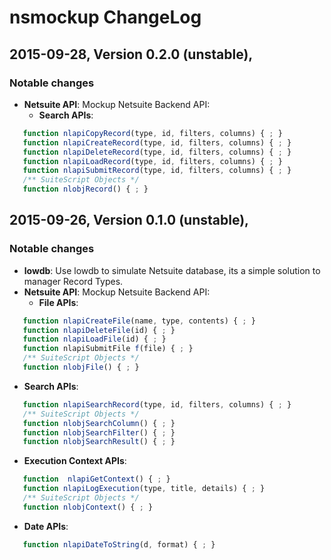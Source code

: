 # nsmockup ChangeLog

## 2015-09-28, Version 0.2.0 (unstable),

### Notable changes

* **Netsuite API**: Mockup Netsuite Backend API:
  * __Search APIs__:
```javascript
   function nlapiCopyRecord(type, id, filters, columns) { ; }
   function nlapiCreateRecord(type, id, filters, columns) { ; }
   function nlapiDeleteRecord(type, id, filters, columns) { ; }
   function nlapiLoadRecord(type, id, filters, columns) { ; }
   function nlapiSubmitRecord(type, id, filters, columns) { ; }
   /** SuiteScript Objects */
   function nlobjRecord() { ; }
```

## 2015-09-26, Version 0.1.0 (unstable),

### Notable changes

* **lowdb**: Use lowdb to simulate Netsuite database, its a simple solution to manager Record Types.
* **Netsuite API**: Mockup Netsuite Backend API:
  * __File APIs__:
```javascript
   function nlapiCreateFile(name, type, contents) { ; }
   function nlapiDeleteFile(id) { ; }
   function nlapiLoadFile(id) { ; }
   function nlapiSubmitFile f(file) { ; }
   /** SuiteScript Objects */
   function nlobjFile() { ; }
```
  * __Search APIs__:
```javascript
   function nlapiSearchRecord(type, id, filters, columns) { ; }
   /** SuiteScript Objects */
   function nlobjSearchColumn() { ; }
   function nlobjSearchFilter() { ; }
   function nlobjSearchResult() { ; }
```
  * __Execution Context APIs__:
```javascript
   function  nlapiGetContext() { ; }
   function nlapiLogExecution(type, title, details) { ; }
   /** SuiteScript Objects */
   function nlobjContext() { ; }
```
  * __Date APIs__:
```javascript
   function nlapiDateToString(d, format) { ; }
```